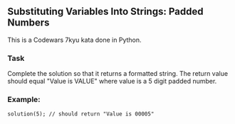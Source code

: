 ## Substituting Variables Into Strings: Padded Numbers

This is a Codewars 7kyu kata done in Python.

### Task

Complete the solution so that it returns a formatted string. The return value should equal "Value is VALUE" where value is a 5 digit padded number.

### Example:

```text
solution(5); // should return "Value is 00005"
```
